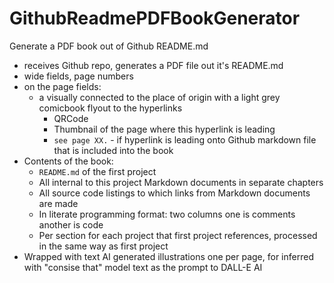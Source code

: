 # GithubReadmePDFBookGenerator
Generate a PDF book out of Github README.md


 - receives Github repo, generates a PDF file out it's README.md
 - wide fields, page numbers
 - on the page fields:
   - a visually connected to the place of origin with a light grey comicbook flyout to the hyperlinks
     - QRCode
     - Thumbnail of the page where this hyperlink is leading
     - `see page XX.` - if hyperlink is leading onto Github markdown file that is included into the book
 - Contents of the book:
   -  `README.md` of the first project
   -  All internal to this project Markdown documents in separate chapters
   -  All source code listings to which links from Markdown documents are made
     -  In literate programming format: two columns one is comments another is code
   -  Per section for each project that first project references, processed in the same way as first project
 -  Wrapped with text AI generated illustrations one per page, for inferred with "consise that" model text as the prompt to DALL-E AI
   
